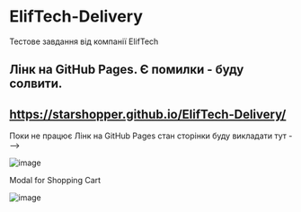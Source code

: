 # ElifTech-Delivery
Тестове завдання від компанії ElifTech

Лінк на GitHub Pages. Є помилки - буду солвити.
------------------------------------------------
https://starshopper.github.io/ElifTech-Delivery/
------------------------------------------------
Поки не працює Лінк на GitHub Pages стан сторінки буду викладати тут --->

![image](https://user-images.githubusercontent.com/70586268/176229663-0347194b-1218-41d5-a445-c7ac5e898d81.png)

Modal for Shopping Cart

![image](https://user-images.githubusercontent.com/70586268/176229919-f86623de-a52e-45d7-bb59-ed6e7b53228a.png)
